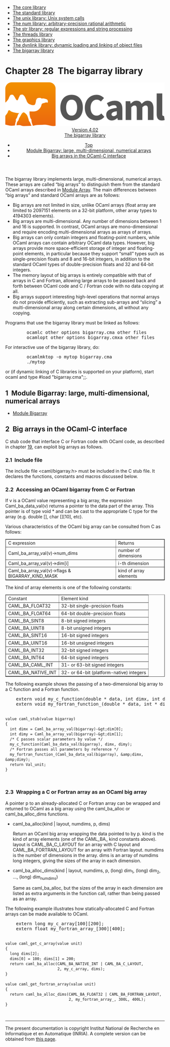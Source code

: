 <!-- ((! set title Manual !)) ((! set documentation !)) ((! set manual !)) ((! set nobreadcrumb !)) -->
<div class="manual content"><ul class="part_menu"><li><a href="core.html">The core library</a></li><li><a href="stdlib.html">The standard library</a></li><li><a href="libunix.html">The unix library: Unix system calls</a></li><li><a href="libnum.html">The num library: arbitrary-precision rational arithmetic</a></li><li><a href="libstr.html">The str library: regular expressions and string processing</a></li><li><a href="libthreads.html">The threads library</a></li><li><a href="libgraph.html">The graphics library</a></li><li><a href="libdynlink.html">The dynlink library: dynamic loading and linking of object files</a></li><li class="active"><a href="libbigarray.html">The bigarray library</a></li></ul>




<h1 class="chapter" id="sec485"><span>Chapter 28</span>&nbsp;&nbsp;The bigarray library</h1>
<header><nav class="toc brand"><a class="brand" href="https://ocaml.org/"><img src="colour-logo-gray.svg" class="svg" alt="OCaml"></a></nav><nav class="toc"><div class="toc_version"><a href="/docs" id="version-select">Version 4.02</a></div><div class="toc_title"><a href="#">The bigarray library</a></div><ul><li class="top"><a href="#">Top</a></li>
<li><a href="#sec486">Module <span class="c007">Bigarray</span>: large, multi-dimensional, numerical arrays</a>
</li><li><a href="#sec487">Big arrays in the OCaml-C interface</a>
</li></ul></nav></header>
<p>The <span class="c007">bigarray</span> library implements large, multi-dimensional, numerical
arrays. These arrays are called “big arrays” to distinguish them
from the standard OCaml arrays described in
<a href="../../api/4.02/Array.html">Module <span class="c007">Array</span></a>.
The main differences between “big arrays” and standard OCaml arrays
are as follows:
</p><ul class="itemize"><li class="li-itemize">
Big arrays are not limited in size, unlike OCaml arrays
(<span class="c007">float array</span> are limited to 2097151 elements on a 32-bit platform,
other <span class="c007">array</span> types to 4194303 elements).
</li><li class="li-itemize">Big arrays are multi-dimensional. Any number of dimensions
between 1 and 16 is supported. In contrast, OCaml arrays are
mono-dimensional and require encoding multi-dimensional arrays as
arrays of arrays.
</li><li class="li-itemize">Big arrays can only contain integers and floating-point
numbers, while OCaml arrays can contain arbitrary OCaml data types.
However, big arrays provide more space-efficient storage of integer
and floating-point elements, in particular because they support
“small” types such as single-precision floats and 8 and 16-bit
integers, in addition to the standard OCaml types of double-precision
floats and 32 and 64-bit integers.
</li><li class="li-itemize">The memory layout of big arrays is entirely compatible with that
of arrays in C and Fortran, allowing large arrays to be passed back
and forth between OCaml code and C / Fortran code with no data copying
at all.
</li><li class="li-itemize">Big arrays support interesting high-level operations that normal
arrays do not provide efficiently, such as extracting sub-arrays and
“slicing” a multi-dimensional array along certain dimensions, all
without any copying.
</li></ul><p>
Programs that use the <span class="c007">bigarray</span> library must be linked as follows:
</p><pre>        ocamlc <span class="c013">other options</span> bigarray.cma <span class="c013">other files</span>
        ocamlopt <span class="c013">other options</span> bigarray.cmxa <span class="c013">other files</span>
</pre><p>
For interactive use of the <span class="c007">bigarray</span> library, do:
</p><pre>        ocamlmktop -o mytop bigarray.cma
        ./mytop
</pre><p>
or (if dynamic linking of C libraries is supported on your platform),
start <span class="c007">ocaml</span> and type <span class="c007">#load "bigarray.cma";;</span>.</p>
<h2 class="section" id="sec486">1&nbsp;&nbsp;Module <span class="c007">Bigarray</span>: large, multi-dimensional, numerical arrays</h2>
<ul class="ftoc2"><li class="li-links">
<a href="../../api/4.02/Bigarray.html">Module <span class="c007">Bigarray</span></a>
</li></ul>
<h2 class="section" id="sec487">2&nbsp;&nbsp;Big arrays in the OCaml-C interface</h2>
<p>C stub code that interface C or Fortran code with OCaml code, as
described in chapter&nbsp;<a href="intfc.html#c%3Aintf-c">19</a>, can exploit big arrays as
follows.</p>
<h3 class="subsection" id="sec488">2.1&nbsp;&nbsp;Include file</h3>
<p>The include file <span class="c007">&lt;caml/bigarray.h&gt;</span> must be included in the C stub
file. It declares the functions, constants and macros discussed
below.</p>
<h3 class="subsection" id="sec489">2.2&nbsp;&nbsp;Accessing an OCaml bigarray from C or Fortran</h3>
<p>If <span class="c013">v</span> is a OCaml <span class="c007">value</span> representing a big array, the expression
<span class="c007">Caml_ba_data_val(</span><span class="c013">v</span><span class="c007">)</span> returns a pointer to the data part of the array.
This pointer is of type <span class="c007">void *</span> and can be cast to the appropriate C
type for the array (e.g. <span class="c007">double []</span>, <span class="c007">char [][10]</span>, etc).</p><p>Various characteristics of the OCaml big array can be consulted from C
as follows:
</p><div class="center"><table class="c001 cellpadding1" border="1"><tbody><tr><td class="c021"><span class="c019">C expression</span></td><td class="c021"><span class="c019">Returns</span> </td></tr>
<tr><td class="c023">
<span class="c007">Caml_ba_array_val(</span><span class="c013">v</span><span class="c007">)-&gt;num_dims</span></td><td class="c023">number of dimensions </td></tr>
<tr><td class="c023"><span class="c007">Caml_ba_array_val(</span><span class="c013">v</span><span class="c007">)-&gt;dim[</span><span class="c013">i</span><span class="c007">]</span></td><td class="c023"><span class="c013">i</span>-th dimension </td></tr>
<tr><td class="c023"><span class="c007">Caml_ba_array_val(</span><span class="c013">v</span><span class="c007">)-&gt;flags &amp; BIGARRAY_KIND_MASK</span></td><td class="c023">kind of array elements </td></tr>
</tbody></table></div><p>
The kind of array elements is one of the following constants:
</p><div class="center"><table class="c001 cellpadding1" border="1"><tbody><tr><td class="c021"><span class="c019">Constant</span></td><td class="c021"><span class="c019">Element kind</span> </td></tr>
<tr><td class="c023">
<span class="c007">CAML_BA_FLOAT32</span></td><td class="c023">32-bit single-precision floats </td></tr>
<tr><td class="c023"><span class="c007">CAML_BA_FLOAT64</span></td><td class="c023">64-bit double-precision floats </td></tr>
<tr><td class="c023"><span class="c007">CAML_BA_SINT8</span></td><td class="c023">8-bit signed integers </td></tr>
<tr><td class="c023"><span class="c007">CAML_BA_UINT8</span></td><td class="c023">8-bit unsigned integers </td></tr>
<tr><td class="c023"><span class="c007">CAML_BA_SINT16</span></td><td class="c023">16-bit signed integers </td></tr>
<tr><td class="c023"><span class="c007">CAML_BA_UINT16</span></td><td class="c023">16-bit unsigned integers </td></tr>
<tr><td class="c023"><span class="c007">CAML_BA_INT32</span></td><td class="c023">32-bit signed integers </td></tr>
<tr><td class="c023"><span class="c007">CAML_BA_INT64</span></td><td class="c023">64-bit signed integers </td></tr>
<tr><td class="c023"><span class="c007">CAML_BA_CAML_INT</span></td><td class="c023">31- or 63-bit signed integers </td></tr>
<tr><td class="c023"><span class="c007">CAML_BA_NATIVE_INT</span></td><td class="c023">32- or 64-bit (platform-native) integers </td></tr>
</tbody></table></div><p>
The following example shows the passing of a two-dimensional big array
to a C function and a Fortran function.
</p><pre>    extern void my_c_function(double * data, int dimx, int dimy);
    extern void my_fortran_function_(double * data, int * dimx, int * dimy);

    value caml_stub(value bigarray)
    {
      int dimx = Caml_ba_array_val(bigarray)-&gt;dim[0];
      int dimy = Caml_ba_array_val(bigarray)-&gt;dim[1];
      /* C passes scalar parameters by value */
      my_c_function(Caml_ba_data_val(bigarray), dimx, dimy);
      /* Fortran passes all parameters by reference */
      my_fortran_function_(Caml_ba_data_val(bigarray), &amp;dimx, &amp;dimy);
      return Val_unit;
    }
</pre>
<h3 class="subsection" id="sec490">2.3&nbsp;&nbsp;Wrapping a C or Fortran array as an OCaml big array</h3>
<p>A pointer <span class="c013">p</span> to an already-allocated C or Fortran array can be
wrapped and returned to OCaml as a big array using the <span class="c007">caml_ba_alloc</span>
or <span class="c007">caml_ba_alloc_dims</span> functions.
</p><ul class="itemize"><li class="li-itemize">
<span class="c007">caml_ba_alloc(</span><span class="c013">kind</span> <span class="c007">|</span> <span class="c013">layout</span>, <span class="c013">numdims</span>, <span class="c013">p</span>, <span class="c013">dims</span><span class="c007">)</span><p>Return an OCaml big array wrapping the data pointed to by <span class="c013">p</span>.
<span class="c013">kind</span> is the kind of array elements (one of the <span class="c007">CAML_BA_</span>
kind constants above). <span class="c013">layout</span> is <span class="c007">CAML_BA_C_LAYOUT</span> for an
array with C layout and <span class="c007">CAML_BA_FORTRAN_LAYOUT</span> for an array with
Fortran layout. <span class="c013">numdims</span> is the number of dimensions in the
array. <span class="c013">dims</span> is an array of <span class="c013">numdims</span> long integers, giving
the sizes of the array in each dimension.</p></li><li class="li-itemize"><span class="c007">caml_ba_alloc_dims(</span><span class="c013">kind</span> <span class="c007">|</span> <span class="c013">layout</span>, <span class="c013">numdims</span>,
<span class="c013">p</span>, <span class="c007">(long) </span><span class="c013">dim</span><sub>1</sub>, <span class="c007">(long) </span><span class="c013">dim</span><sub>2</sub>, …, <span class="c007">(long) </span><span class="c013">dim</span><sub><span class="c013">numdims</span></sub><span class="c007">)</span><p>Same as <span class="c007">caml_ba_alloc</span>, but the sizes of the array in each dimension
are listed as extra arguments in the function call, rather than being
passed as an array.
</p></li></ul><p>
The following example illustrates how statically-allocated C and
Fortran arrays can be made available to OCaml.
</p><pre>    extern long my_c_array[100][200];
    extern float my_fortran_array_[300][400];

    value caml_get_c_array(value unit)
    {
      long dims[2];
      dims[0] = 100; dims[1] = 200;
      return caml_ba_alloc(CAML_BA_NATIVE_INT | CAML_BA_C_LAYOUT,
                           2, my_c_array, dims);
    }

    value caml_get_fortran_array(value unit)
    {
      return caml_ba_alloc_dims(CAML_BA_FLOAT32 | CAML_BA_FORTRAN_LAYOUT,
                                2, my_fortran_array_, 300L, 400L);
    }
</pre>
<hr>





<div class="copyright">The present documentation is copyright Institut National de Recherche en Informatique et en Automatique (INRIA). A complete version can be obtained from <a href="http://caml.inria.fr/pub/docs/manual-ocaml/">this page</a>.</div></div>